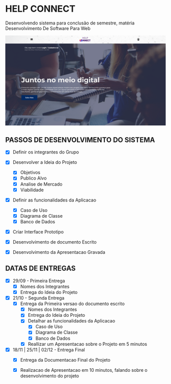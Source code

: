 # HELP CONNECT
Desenvolvendo sistema para conclusão de semestre, matéria Desenvolvimento De Software Para Web 

![GitHub Logo](public/img/render_help-connect.png)

## PASSOS DE DESENVOLVIMENTO DO SISTEMA

 - [x] Definir os integrantes do Grupo

 - [x] Desenvolver a Ideia do Projeto 
    - [x] Objetivos
    - [x] Publico Alvo 
    - [x] Analise de Mercado
    - [x] Viabilidade

 - [x] Definir as funcionalidades da Aplicacao 
    - [x] Caso de Uso
    - [x] Diagrama de Classe
    - [x] Banco de Dados

 - [X] Criar Interface Prototipo

 - [x] Desenvolvimento de documento Escrito

 - [x] Desenvolvimento da Apresentacao Gravada 

## DATAS DE ENTREGAS

 - [x] 29/09 - Primeira Entrega
    - [x] Nomes dos Integrantes
    - [x] Entrega do Ideia do Projeto

 - [x] 21/10 - Segunda Entrega
    - [x] Entrega da Primeira versao do documento escrito
        - [x] Nomes dos Integrantes
        - [x] Entrega do Ideia do Projeto
        - [x] Detalhar as funcionalidades da Aplicacao
            - [x] Caso de Uso
            - [x] Diagrama de Classe
            - [x] Banco de Dados
        - [x] Reallizar um Apresentacao sobre o Projeto em 5 minutos

 - [x] 18/11 | 25/11 | 02/12 - Entrega Final
    - [x] Entrega da Documentacao Final do Projeto
    - [x] Realizacao de Apresentacao em 10 minutos, falando sobre o desenvolvimento do projeto

